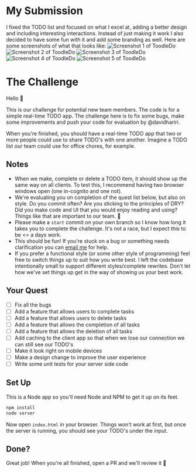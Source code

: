 # My Submission
I fixed the TODO list and focused on what I excel at, adding a better design and including interesting interactions.
Instead of just making it work I also decided to have some fun with it and add some branding as well.
Here are some screenshots of what that looks like:
![Screenshot 1 of ToodleDo](https://www.dropbox.com/s/732o2dqsbnpblpf/Screenshot%202017-06-04%2009.05.24.png)
![Screenshot 2 of ToodleDo](https://www.dropbox.com/s/fwbfvhc8ubp1spg/Screenshot%202017-06-04%2009.05.49.png)
![Screenshot 3 of ToodleDo](https://www.dropbox.com/s/at6yq6zh1huo9i8/Screenshot%202017-06-04%2009.06.02.png)
![Screenshot 4 of ToodleDo](https://www.dropbox.com/s/oety09wqsf9c59d/Screenshot%202017-06-04%2009.06.30.png)
![Screenshot 5 of ToodleDo](https://www.dropbox.com/s/86lq9fbvg558j1n/Screenshot%202017-06-04%2009.07.25.png)

# The Challenge
Hello :wave:

This is our challenge for potential new team members. The code is for a simple real-time TODO app. The challenge here is to fix some bugs, make some improvements and push your code for evaluation by @davidhariri.

When you're finished, you should have a real-time TODO app that two or more people could use to share TODO's with one another. Imagine a TODO list our team could use for office chores, for example.

## Notes
- When we make, complete or delete a TODO item, it should show up the same way on all clients. To test this, I recommend having two browser windows open (one in-cognito and one not).
- We're evaluating you on completion of the quest list below, but also on style. Do you commit often? Are you sticking to the principles of DRY? Did you make code and UI that _you_ would enjoy reading and using? Things like that are important to our team. 👊
- Please make a `start` commit on your own branch so I know how long it takes you to complete the challenge. It's not a race, but I expect this to be <= a days work.
- This should be fun! If you're stuck on a bug or something needs clarification you can [email me](mailto:david@ada.support?subject=Challenge) for help.
- If you prefer a functional style (or some other style of programming) feel free to switch things up to suit how you write best. I left the codebase intentionally small to support different styles/complete rewrites. Don't let how we've set things up get in the way of showing us your best work.

##  Your Quest
- [ ] Fix all the bugs
- [ ] Add a feature that allows users to complete tasks
- [ ] Add a feature that allows users to delete tasks
- [ ] Add a feature that allows the completion of all tasks
- [ ] Add a feature that allows the deletion of all tasks
- [ ] Add caching to the client app so that when we lose our connection we can still see our TODO's
- [ ] Make it look right on mobile devices
- [ ] Make a design change to improve the user experience
- [ ] Write some unit tests for your server side code

## Set Up
This is a Node app so you'll need Node and NPM to get it up on its feet.

```sh
npm install
node server
```

Now open `index.html` in your browser. Things won't work at first, but once the server is running, you should see your TODO's under the input.

## Done?
Great job! When you're all finished, open a PR and we'll review it 🙌
